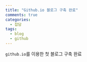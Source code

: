 ```yaml
---
title: "Github.io 블로그 구축 완료"
comments: true
categories:
  - 잡담
tags:
  - blog
  - github
---
```


`github.io`를 이용한 첫 블로그 구축 완료
